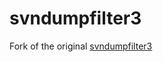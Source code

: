 svndumpfilter3
==============

Fork of the original [svndumpfilter3](http://furius.ca/pubcode/pub/conf/bin/svndumpfilter3.html)
